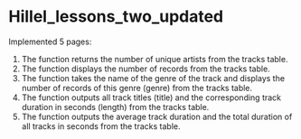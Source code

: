 # Hillel_lessons_two_updated
Implemented 5 pages:
1. The function returns the number of unique artists from the tracks table.
2. The function displays the number of records from the tracks table.
3. The function takes the name of the genre of the track and displays the number of records of this genre (genre) from the tracks table.
4. The function outputs all track titles (title) and the corresponding track duration in seconds (length) from the tracks table.
5. The function outputs the average track duration and the total duration of all tracks in seconds from the tracks table.